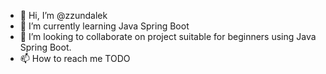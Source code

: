 - 👋 Hi, I’m @zzundalek
- 🌱 I’m currently learning Java Spring Boot
- 💞️ I’m looking to collaborate on project suitable for beginners using Java Spring Boot.
- 📫 How to reach me TODO

<!---
zzundalek/zzundalek is a ✨ special ✨ repository because its `README.md` (this file) appears on your GitHub profile.
You can click the Preview link to take a look at your changes.
--->
